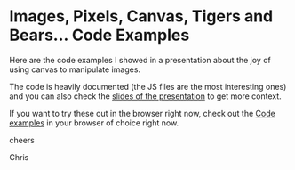 # Images, Pixels, Canvas, Tigers and Bears... Code Examples

Here are the code examples I showed in a presentation about the joy of using canvas to manipulate images.

The code is heavily documented (the JS files are the most interesting ones) and you can also check the [slides of the presentation](https://noti.st/codepo8/qgPot7) to get more context. 

If you want to try these out in the browser right now, check out the [Code examples](https://codepo8.github.io/programmed-in-pencil-canvas-presentation/index.html) in your browser of choice right now.

cheers

Chris

